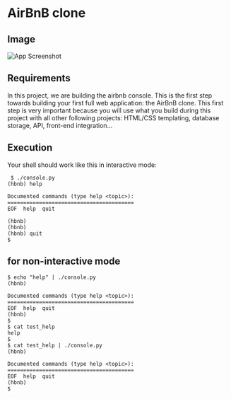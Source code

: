 
# AirBnB clone

## Image

![App Screenshot](https://repository-images.githubusercontent.com/520063788/a91abf2d-82e3-40e6-96d7-75043c684ff3)

## Requirements

In this project, we are building the airbnb console.
This is the first step towards building your first full web application: the AirBnB clone. This first step is very important because you will use what you build during this project with all other following projects: HTML/CSS templating, database storage, API, front-end integration…

## Execution
Your shell should work like this in interactive mode:

```
 $ ./console.py
(hbnb) help

Documented commands (type help <topic>):
========================================
EOF  help  quit

(hbnb) 
(hbnb) 
(hbnb) quit
$ 
```

## for non-interactive mode

```
$ echo "help" | ./console.py
(hbnb)

Documented commands (type help <topic>):
========================================
EOF  help  quit
(hbnb) 
$
$ cat test_help
help
$
$ cat test_help | ./console.py
(hbnb)

Documented commands (type help <topic>):
========================================
EOF  help  quit
(hbnb) 
$
```